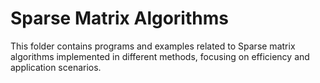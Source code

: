 # Sparse Matrix Algorithms

This folder contains programs and examples related to Sparse matrix algorithms implemented in different methods, focusing on efficiency and application scenarios.

